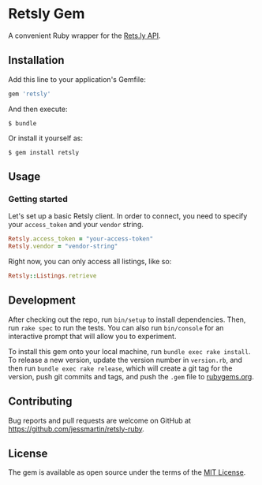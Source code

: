 # Retsly Gem

A convenient Ruby wrapper for the [Rets.ly API](http://rets.ly).

## Installation

Add this line to your application's Gemfile:

```ruby
gem 'retsly'
```

And then execute:

    $ bundle

Or install it yourself as:

    $ gem install retsly

## Usage

### Getting started

Let's set up a basic Retsly client. In order to connect, you need to specify your `access_token` and your `vendor` string.

```ruby
Retsly.access_token = "your-access-token"
Retsly.vendor = "vendor-string"
```

Right now, you can only access all listings, like so:

```ruby
Retsly::Listings.retrieve
```

## Development

After checking out the repo, run `bin/setup` to install dependencies. Then, run `rake spec` to run the tests. You can also run `bin/console` for an interactive prompt that will allow you to experiment.

To install this gem onto your local machine, run `bundle exec rake install`. To release a new version, update the version number in `version.rb`, and then run `bundle exec rake release`, which will create a git tag for the version, push git commits and tags, and push the `.gem` file to [rubygems.org](https://rubygems.org).

## Contributing

Bug reports and pull requests are welcome on GitHub at https://github.com/jessmartin/retsly-ruby.


## License

The gem is available as open source under the terms of the [MIT License](http://opensource.org/licenses/MIT).

